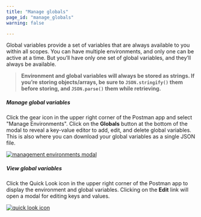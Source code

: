 ```yaml
---
title: "Manage globals"
page_id: "manage_globals"
warning: false

---
```


Global variables provide a set of variables that are always available to you within all scopes. You can have multiple environments, and only one can be active at a time. But you’ll have only one set of global variables, and they’ll always be available.

> **Environment and global variables will always be stored as strings. If you’re storing objects/arrays, be sure to `JSON.stringify()` them before storing, and `JSON.parse()` them while retrieving.**

##### **Manage global variables**

Click the gear icon in the upper right corner of the Postman app and select "Manage Environments". Click on the **Globals** button at the bottom of the modal to reveal a key-value editor to add, edit, and delete global variables. This is also where you can download your global variables as a single JSON file.

[![management environments modal](https://assets.postman.com/postman-docs/58756362.png)](https://assets.postman.com/postman-docs/58756362.png)

##### **View global variables**

Click the Quick Look icon in the upper right corner of the Postman app to display the environment and global variables. Clicking on the **Edit** link will open a modal for editing keys and values.

[![quick look icon](https://assets.postman.com/postman-docs/WS-environ_quick-look-globals.png)](https://assets.postman.com/postman-docs/WS-environ_quick-look-globals.png)
